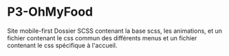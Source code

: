 # P3-OhMyFood
Site mobile-first
Dossier SCSS contenant la base scss, les animations, et un fichier contenant le css commun des différents menus et un fichier contenant le css spécifique à l'accueil.
